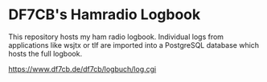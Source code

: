 DF7CB's Hamradio Logbook
=========================

This repository hosts my ham radio logbook. Individual logs from applications
like wsjtx or tlf are imported into a PostgreSQL database which hosts the full
logbook.

https://www.df7cb.de/df7cb/logbuch/log.cgi
